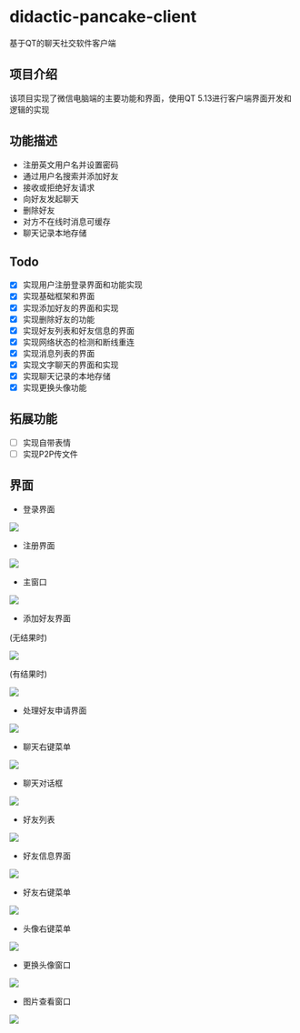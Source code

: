 # didactic-pancake-client
基于QT的聊天社交软件客户端

项目介绍
--
该项目实现了微信电脑端的主要功能和界面，使用QT 5.13进行客户端界面开发和逻辑的实现

功能描述
--
* 注册英文用户名并设置密码
* 通过用户名搜索并添加好友
* 接收或拒绝好友请求
* 向好友发起聊天
* 删除好友
* 对方不在线时消息可缓存
* 聊天记录本地存储

Todo
--
* [x] 实现用户注册登录界面和功能实现
* [x] 实现基础框架和界面
* [x] 实现添加好友的界面和实现
* [x] 实现删除好友的功能
* [x] 实现好友列表和好友信息的界面
* [x] 实现网络状态的检测和断线重连
* [x] 实现消息列表的界面
* [x] 实现文字聊天的界面和实现
* [x] 实现聊天记录的本地存储
* [x] 实现更换头像功能

拓展功能
--
* [ ] 实现自带表情
* [ ] 实现P2P传文件
  
界面
--
* 登录界面
  
![](/introduction/LoginWindow.jpg)

* 注册界面
  
![](/introduction/RegisterWindow.jpg)

* 主窗口
  
![](/introduction/CustomMainWindow.jpg)

* 添加好友界面
  
(无结果时)

![](/introduction/AddFriendWindowNormal.jpg)

(有结果时)

![](/introduction/AddFriendWindowResult.jpg)

* 处理好友申请界面

![](/introduction/FriendRequestsWindow.jpg)

* 聊天右键菜单

![](/introduction/ChatBarRightClick.jpg)

* 聊天对话框

![](/introduction/MessageWindow.jpg)


* 好友列表

![](/introduction/FriendBar.jpg)

* 好友信息界面

![](/introduction/FriendInformation.jpg)

* 好友右键菜单

![](/introduction/FriendBarRightClick.jpg)

* 头像右键菜单
  
![](/introduction/MyAvatarRightClick.jpg)

* 更换头像窗口
  
![](/introduction/ChangeAvatarWindow.jpg)

* 图片查看窗口
  
![](/introduction/PictureViewingWindow.jpg)


